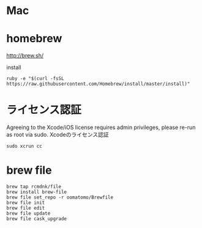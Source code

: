 # Mac

# homebrew

http://brew.sh/

install

```
ruby -e "$(curl -fsSL https://raw.githubusercontent.com/Homebrew/install/master/install)"
```
# ライセンス認証

Agreeing to the Xcode/iOS license requires admin privileges, please re-run as root via sudo.
Xcodeのライセンス認証

```
sudo xcrun cc
```

# brew file

```
brew tap rcmdnk/file
brew install brew-file
brew file set_repo -r oomatomo/Brewfile
brew file init
brew file edit
brew file update
brew file cask_upgrade
```
